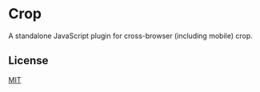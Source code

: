 Crop
====

A standalone JavaScript plugin for cross-browser (including mobile) crop.

License
-------

[MIT](http://opensource.org/licenses/mit-license.php)
